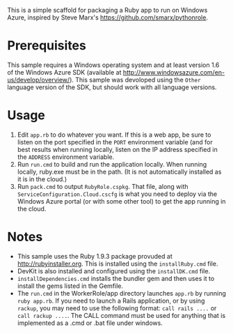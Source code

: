 This is a simple scaffold for packaging a Ruby app to run on Windows Azure, inspired by Steve Marx's <https://github.com/smarx/pythonrole>.

Prerequisites
=============
This sample requires a Windows operating system and at least version 1.6 of the
Windows Azure SDK (available at <http://www.windowsazure.com/en-us/develop/overview/>). 
This sample was devoloped using the `Other` language version of the SDK, but should work with all language versions.

Usage
=====

1. Edit `app.rb` to do whatever you want. If this is a web app, be sure to listen on the port
specified in the `PORT` environment variable (and for best results when running
locally, listen on the IP address specified in the `ADDRESS` environment
variable.
2. Run `run.cmd` to build and run the application locally. When
running locally, ruby.exe must be in the path. (It is not automatically
installed as it is in the cloud.)
3. Run `pack.cmd` to output `RubyRole.cspkg`. That file, along with
`ServiceConfiguration.Cloud.cscfg` is what you need to deploy via the Windows Azure
portal (or with some other tool) to get the app running in the cloud.

Notes
=====

* This sample uses the Ruby 1.9.3 package provuded at <http://rubyinstaller.org>. This is installed using the `installRuby.cmd` file.
* DevKit is also installed and configured using the `installDK.cmd` file.
* `installDependencies.cmd` installs the bundler gem and then uses it to install the gems listed in the Gemfile.
* The `run.cmd` in the WorkerRole/app directory launches `app.rb` by running `ruby app.rb`. If you need to launch a Rails application, or by using `rackup`, you may need to use the following format: `call rails ....` or `call rackup ....`. The CALL command must be used for anything that is implemented as a .cmd or .bat file under windows.